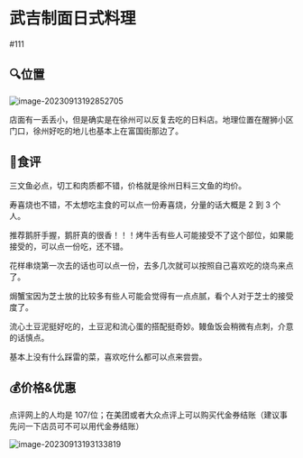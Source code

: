 # 武吉制面日式料理

#111

## :mag:位置

![image-20230913192852705](https://s2.loli.net/2023/09/22/xovGmIM46DfS9pu.png)

店面有一丢丢小，但是确实是在徐州可以反复去吃的日料店。地理位置在醒狮小区门口，徐州好吃的地儿也基本上在富国街那边了。

## :chestnut:食评

三文鱼必点，切工和肉质都不错，价格就是徐州日料三文鱼的均价。

寿喜烧也不错，不太想吃主食的可以点一份寿喜烧，分量的话大概是 2 到 3 个人。

推荐鹅肝手握，鹅肝真的很香！！！烤牛舌有些人可能接受不了这个部位，如果能接受的，可以点一份吃，还不错。

花样串烧第一次去的话也可以点一份，去多几次就可以按照自己喜欢吃的烧鸟来点了。

焗蟹宝因为芝士放的比较多有些人可能会觉得有一点点腻，看个人对于芝士的接受度了。

流心土豆泥挺好吃的，土豆泥和流心蛋的搭配挺奇妙。鳗鱼饭会稍微有点刺，介意的话慎点。

基本上没有什么踩雷的菜，喜欢吃什么都可以点来尝尝。

## :moneybag:价格&优惠

点评网上的人均是 107/位；在美团或者大众点评上可以购买代金券结账（建议事先问一下店员可不可以用代金券结账）

![image-20230913193133819](https://s2.loli.net/2023/09/13/aSHYXkd7m8JlPsV.png)
